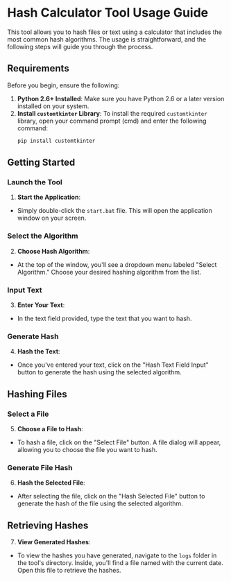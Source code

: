 # Hash Calculator Tool Usage Guide

This tool allows you to hash files or text using a calculator that includes the most common hash algorithms. The usage is straightforward, and the following steps will guide you through the process.

## Requirements

Before you begin, ensure the following:

1. **Python 2.6+ Installed**: Make sure you have Python 2.6 or a later version installed on your system.
2. **Install `customtkinter` Library**: To install the required `customtkinter` library, open your command prompt (cmd) and enter the following command:
   ```bash
   pip install customtkinter
   ```
   
## Getting Started

### Launch the Tool

1. **Start the Application**: 
- Simply double-click the `start.bat` file. This will open the application window on your screen.

### Select the Algorithm

2. **Choose Hash Algorithm**:
- At the top of the window, you'll see a dropdown menu labeled "Select Algorithm." Choose your desired hashing algorithm from the list.

### Input Text

3. **Enter Your Text**:
- In the text field provided, type the text that you want to hash.

### Generate Hash

4. **Hash the Text**:
- Once you've entered your text, click on the "Hash Text Field Input" button to generate the hash using the selected algorithm.

## Hashing Files

### Select a File

5. **Choose a File to Hash**:
- To hash a file, click on the "Select File" button. A file dialog will appear, allowing you to choose the file you want to hash.

### Generate File Hash

6. **Hash the Selected File**:
- After selecting the file, click on the "Hash Selected File" button to generate the hash of the file using the selected algorithm.

## Retrieving Hashes

7. **View Generated Hashes**:
- To view the hashes you have generated, navigate to the `logs` folder in the tool's directory. Inside, you'll find a file named with the current date. Open this file to retrieve the hashes.
